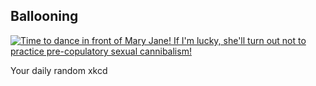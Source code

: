 ## Ballooning
[![Time to dance in front of Mary Jane! If I'm lucky, she'll turn out not to practice pre-copulatory sexual cannibalism!](https://imgs.xkcd.com/comics/ballooning.png)](https://xkcd.com/1415/ "Time to dance in front of Mary Jane! If I'm lucky, she'll turn out not to practice pre-copulatory sexual cannibalism!")

Your daily random xkcd
